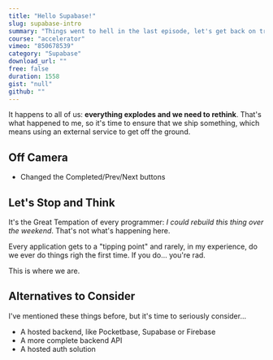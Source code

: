 ```yaml
---
title: "Hello Supabase!"
slug: supabase-intro
summary: "Things went to hell in the last episode, let's get back on track."
course: "accelerator"
vimeo: "850678539"
category: "Supabase"
download_url: ""
free: false
duration: 1558
gist: "null"
github: ""
---
```


It happens to all of us: **everything explodes and we need to rethink**. That's what happened to me, so it's time to ensure that we ship something, which means using an external service to get off the ground.

## Off Camera
 - Changed the Completed/Prev/Next buttons

## Let's Stop and Think
It's the Great Tempation of every programmer: _I could rebuild this thing over the weekend_. That's not what's happening here.

Every application gets to a "tipping point" and rarely, in my experience, do we ever do things righ the first time. If you do... you're rad.

This is where we are. 

## Alternatives to Consider
I've mentioned these things before, but it's time to seriously consider...

 - A hosted backend, like Pocketbase, Supabase or Firebase
 - A more complete backend API
 - A hosted auth solution




